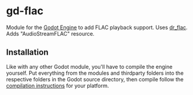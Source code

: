 # gd-flac

Module for the [Godot Engine](https://github.com/godotengine/godot) to add FLAC playback support. Uses [dr_flac](https://github.com/mackron/dr_libs). Adds "AudioStreamFLAC" resource.

## Installation
Like with any other Godot module, you'll have to compile the engine yourself. Put everything from the modules and thirdparty folders into the respective folders in the Godot source directory, then compile follow the [compilation instructions](https://docs.godotengine.org/en/3.1/development/compiling/) for your platform.
